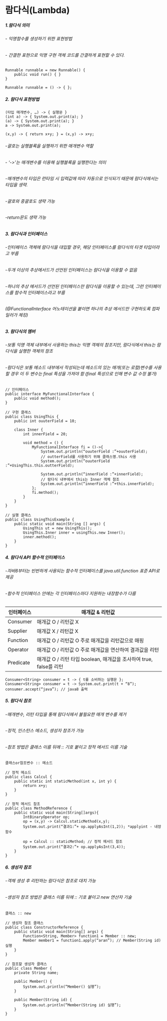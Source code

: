 # 람다식(Lambda)
##### 1.람다식 의미  
###### - 익명함수를 생성하기 위한 표현방법  
###### - 간결한 표현으로 익명 구현 객체 코드를 간결하게 표현할 수 있다.  
```
Runnable runnable = new Runnable() {
    public void run() { }
}

Runnable runnable = () -> { };
```

##### 2. 람다식 표현방법  
```
(타입 매개변수, …) -> { 실행문 }
(int a) -> { System.out.print(a); }
(a) -> { System.out.print(a); }
a -> System.out.print(a);

(x,y) -> { return x+y; } = (x,y) -> x+y;
```
###### -괄호는 실행블록을 실행하기 위한 매개변수 역할  
###### - ‘->’는 매개변수를 이용해 실행블록을 실행한다는 의미  
###### -매개변수의 타입은 런타임 시 입력값에 따라 자동으로 인식되기 때문에 람다식에서는 타입을 생략.  
###### -괄호와 중괄호도 생략 가능  
###### -return문도 생략 가능  

##### 3. 람다식과 인터페이스
###### -인터페이스 객체에 람다식을 대입할 경우, 해당 인터페이스를 람다식의 타겟 타입이라고 부름  
###### -두개 이상의 추상메서드가 선언된 인터페이스는 람다식을 이용할 수 없음  
###### -하나의 추상 메서드가 선언된 인터페이스만 람다식을 이용할 수 있는데, 그런 인터페이스를 함수적 인터페이스라고 부름  
###### (@FunctionalInterface 어노테이션을 붙이면 하나의 추상 메서드만 구현하도록 컴파일러가 체킹)  

##### 3. 람다식의 멤버
###### -보통 익명 객체 내부에서 사용하는 this는 익명 객체의 참조지만, 람다식에서 this는 람다식을 실행한 객체의 참조  
###### -람다식은 보통 메소드 내부에서 작성되는데 메소드의 있는 매개(또는 로컬)변수를 사용할 경우 이 두 변수는 final 특성을 가져야 함 (final 특성으로 인해 변수 값 수정 불가)  
```
// 인터페이스
public interface MyFunctionalInterface {
	public void method();
}

// 구현 클래스
public class UsingThis {
	public int ouuterField = 10;

	class Inner {
		int innerField = 20;
		
		void method = () {
			MyFunctionalInterface fi = ()->{
				System.out.println(“ouuterField :”+ouuterField);
				// outterField를 사용하기 위해 클래스명.this 사용
				System.out.println(“ouuterField :”+UsingThis.this.outterField);

				System.out.println(“innerField :”+innerField);
				// 람다식 내부에서 this는 Inner 객체 참조
				System.out.println(“innerField :”+this.innerField);
            };
            fi.method();
        }
    }
}

// 실행 클래스
public class UsingThisExample {
	public static void main(String [] args) {
		UsingThis ut = new UsingThis();
		UsingThis.Inner inner = usingThis.new Inner();
		inner.method();
    }
}
```

##### 4. 람다식 API 함수적 인터페이스
###### -자바8부터는 빈번하게 사용되는 함수적 인터페이스를 java.util.function 표준 API로 제공  
###### -함수적 인터페이스 안에는 각 인터페이스마다 지원하는 내장함수가 다름  

| 인터페이스 | 매개값 & 리턴값 |
| ------ | ------ |
| Consumer | 매개값 O / 리턴값 X |
| Supplier | 매개값 X / 리턴값 X |
| Function | 매개값 O / 리턴값 O 주로 매개값을 리턴값으로 매핑 |
| Operator | 매개값 O / 리턴값 O 주로 매개값을 연산하여 결과값을 리턴 |
| Predicate | 매개값 O / 리턴 타입 boolean, 매개값을 조사하여 true, false를 리턴 |

```
Consumer<String> consumer = t -> { t를 소비하는 실행문 };
Consumer<String> consumer = t -> System.out.print(t + “8”);
consumer.accept(“java”); // java8 출력
```

##### 5. 람다식 참조
###### -매개변수, 리턴 타입을 통해 람다식에서 불필요한 매개 변수를 제거
###### -정적, 인스턴스 메소드, 생성자 참조가 가능
###### -참조 방법은 클래스 이름 뒤에 :: 기호 붙이고 정적 메서드 이름 기술

```
클래스or참조변수 :: 메소드

// 정적 메소드
public class Calcul {
    public static int staticMethod(int x, int y) {
        return x+y;
    }
}

// 정적 메서드 참조
public class MethodReference {
	public static void main(String[]args){
		IntBinaryOperator op;
		op = (x,y) -> Calcul.staticMethod(x,y);
		System.out.print(“결과1:”+ op.applyAsInt(1,2)); *applyint - 내장 함수
	
		op = Calcul :: staticMethod; // 정적 메서드 참조
		System.out.print(“결과2:”+ op.applyAsInt(3,4));
    }
}
```

##### 6. 생성자 참조  
###### -객체 생성 후 리턴하는 람다식은 참조로 대치 가능  
###### -생성자 참조 방법은 클래스 이름 뒤에 :: 기호 붙이고 new 연산자 기술  
```
클래스 :: new

// 생성자 참조 클래스
public class ConstructorReference {
	public static void main(String[] args) {
		Function<String, Member> function1 = Member :: new;
		Member member1 = function1.apply(“aran”); // Member(String id) 실행
	}
}

// 참조할 생성자 클래스
public class Member {
	private String name;

    public Member() {
        System.out.println(“Member() 실행”);
    }	

	public Member(String id) {
		System.out.println(“Member(String id) 실행”);
	}
}
```



